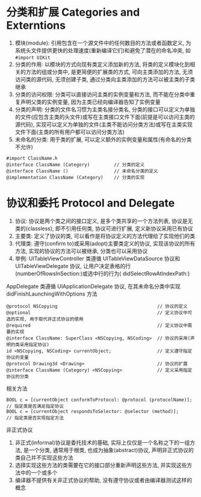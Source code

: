 # 分类和扩展 Categories and Externtions

1. 模块(module): 引用包含在一个源文件中的任何数目的方法或者函数定义, 为系统头文件提供更快的处理速度(重新编译它们)和避免了潜在的命名冲突, 如 `#import UIKit`
2. 分类的作用: 以模块的方式向现有类定义添加新的方法, 将类的定义模块化到相关的方法的组或分类中, 是更简便的扩展类的方式, 可向主类添加的方法, 无须访问类的源代码, 无须创建子类, 通过分类向主类添加的方法可以被主类的子类继承
3. 分类的访问权限: 分类可以直接访问主类的实例变量和方法, 而不能在分类中重复声明父类的实例变量, 因为主类已经向编译器告知了实例变量
4. 分类的声明: 分类的文件名习惯为主类名接分类名, 分类的接口可以定义为单独的文件(应包含主类的头文件)或写在主类接口文件下面(前提是可以访问主类的源代码), 实现可以定义为单独的文件(主类不能访问分类方法)或写在主类实现文件下面(主类的所有用户都可以访问分类方法)
5. 未命名的分类: 用于类的扩展, 可以定义额外的实例变量和属性(有命名的分类不允许)

```
#import ClassName.h
@interface ClassName (Category)			// 分类的定义
@interface ClassName ()					// 未命名分类的定义
@implementation ClassName (Category)	// 分类的实现
```

# 协议和委托 Protocol and Delegate

1. 协议: 协议是两个类之间的接口定义, 是多个类共享的一个方法列表, 协议是无类的(classless), 即不引用任何类, 协议可进行扩展, 定义新协议采用已有协议
2. 主要类: 定义了协议的类, 可以看作是将协议定义的方法代理给了实现他们的类
3. 代理类: 遵守(confirm to)或采用(adopt)主要类定义的协议, 实现该协议的所有方法, 实现的协议的方法可以被继承, 分类也可以采用协议
4. 举例: UITableViewController 类遵循 UITableViewDataSource 协议和 UITableViewDelegate 协议, 让用户决定表格的行(numberOfRowsInSection:)或选中行的行为( didSelectRowAtIndexPath:)

AppDelegate 类遵循 UIApplicationDelegate 协议, 在其未命名分类中实现 didFinishLaunchingWithOptions 方法

```
@protocol NSCopying										// 协议的定义
@optional												// 定义协议中可选的实现, 用于取代非正式协议的使用
@required												// 定义协议中需要的实现
@interface ClassName: SuperClass <NSCopying, NSCoding>	// 协议的采用(声明的类采用指定协议)
id <NSCopying, NSCoding> currentObject;					// 定义遵守指定协议的变量
@protocol Drawing3d <Drawing>							// 协议的扩展
@interface ClassName (Category) <NSCopying>				// 定义采用指定协议的分类
```

相关方法

```
BOOL c = [currentObject conformToProtocol: @protocol (protocolName)];	// 指定类是否满足指定协议
BOOL c = [currentObject respondsToSelector: @selector (method)];		// 指定类是否实现指定方法
```

非正式协议

1. 非正式(informal)协议是委托技术的基础, 实际上仅仅是一个名称之下的一组方法, 是一个分类, 通常用于根类, 也成为抽象(abstract)协议, 声明非正式协议的类自己并不实现这些方法
2. 选择实现这些方法的类需要在它的接口部分重新声明这些方法, 并实现这些方法中的一个或多个
3. 编译器不提供有关非正式协议的帮助, 没有遵守协议或者由编译器测试这样的概念
